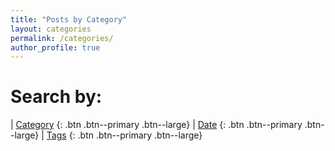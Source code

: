 ```yaml
---
title: "Posts by Category"
layout: categories
permalink: /categories/
author_profile: true
---
```


# Search by:
| [Category](/categories)
{: .btn .btn--primary .btn--large}
| [Date](/posts)
{: .btn .btn--primary .btn--large}
| [Tags](/tags)
{: .btn .btn--primary .btn--large}
